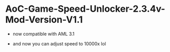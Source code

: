 # AoC-Game-Speed-Unlocker-2.3.4v-Mod-Version-V1.1

- now compatible with AML 3.1

- and now you can adjust speed to 10000x lol
